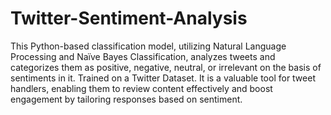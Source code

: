# Twitter-Sentiment-Analysis
This Python-based classification model, utilizing Natural Language Processing and Naïve Bayes Classification, analyzes tweets and categorizes them as positive, negative, neutral, or irrelevant on the basis of sentiments in it. 
Trained on a Twitter Dataset.
It is a valuable tool for tweet handlers, enabling them to review content effectively and boost engagement by tailoring responses based on sentiment.
